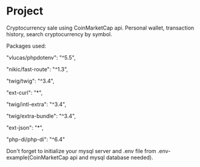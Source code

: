 # Project

Cryptocurrency sale using CoinMarketCap api. Personal wallet, transaction history, search cryptocurrency by symbol.

Packages used:

"vlucas/phpdotenv": "^5.5",

"nikic/fast-route": "^1.3",

"twig/twig": "^3.4",

"ext-curl": "*",

"twig/intl-extra": "^3.4",

"twig/extra-bundle": "^3.4",

"ext-json": "*",

"php-di/php-di": "^6.4"

Don't forget to initialize your mysql server and .env file from .env-example(CoinMarketCap api and mysql database
needed).